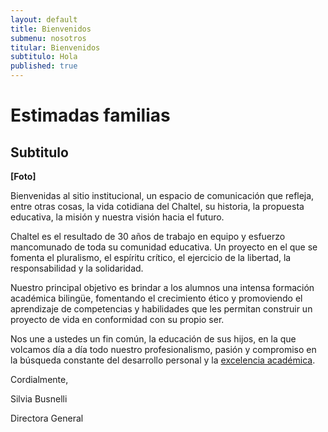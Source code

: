 ```yaml
---
layout: default
title: Bienvenidos
submenu: nosotros
titular: Bienvenidos
subtitulo: Hola
published: true
---
```


# Estimadas familias

## Subtitulo
 
**[Foto]**

Bienvenidas al sitio institucional, un espacio de comunicación que refleja, entre otras cosas, la vida cotidiana del Chaltel, su historia, la propuesta educativa, la misión y nuestra visión hacia el futuro.

Chaltel es el resultado de 30 años de trabajo en equipo y esfuerzo mancomunado de toda su comunidad educativa. Un proyecto en el que  se fomenta el pluralismo, el espíritu crítico, el ejercicio de la libertad, la responsabilidad y la solidaridad.

Nuestro principal objetivo es brindar a los alumnos una intensa formación académica bilingüe, fomentando el crecimiento ético y promoviendo el aprendizaje de competencias y habilidades que les permitan construir un proyecto de vida en conformidad con su propio ser.

Nos une a ustedes un fin común, la educación de sus hijos, en la que volcamos día a día  todo nuestro profesionalismo, pasión y compromiso en la búsqueda constante del desarrollo personal y  la [excelencia académica](http://www.google.com).

Cordialmente,


Silvia Busnelli

Directora General

